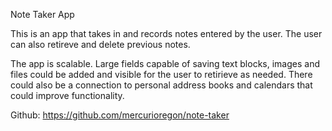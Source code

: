 Note Taker App

This is an app that takes in and records notes entered by the user.  The user can also retireve and delete previous notes.

The app is scalable. Large fields capable of saving text blocks, images and files could be added and visible for the user to retirieve as needed. There could also be a connection to personal address books and calendars that could improve functionality.

Github: https://github.com/mercurioregon/note-taker

